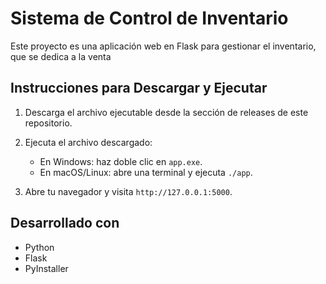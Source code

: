 # Sistema de Control de Inventario 

Este proyecto es una aplicación web en Flask para gestionar el inventario, que se dedica a la venta 

## Instrucciones para Descargar y Ejecutar

1. Descarga el archivo ejecutable desde la sección de releases de este repositorio.
2. Ejecuta el archivo descargado:
   - En Windows: haz doble clic en `app.exe`.
   - En macOS/Linux: abre una terminal y ejecuta `./app`.

3. Abre tu navegador y visita `http://127.0.0.1:5000`.

## Desarrollado con

- Python
- Flask
- PyInstaller

